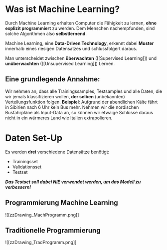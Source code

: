 
# Was ist Machine Learning?

Durch Machine Learning erhalten Computer die Fähigkeit zu lernen, **ohne explizit programmiert** zu werden. Dem Menschen nachempfunden, sind solche Algorithmen also **selbstlernend**.

Machine Learning, eine **Data-Driven Technology**, erkennt dabei **Muster** innerhalb eines riesigen Datensatzes und schlussfolgert daraus.

Man unterscheidet zwischen **überwachten** ([[Supervised Learning]]) und **unüberwachten** ([[Unsupervised Learning]]) Lernen. 

## Eine grundlegende Annahme:
Wir nehmen an, dass alle Trainingssamples, Testsamples und alle Daten, die wir jemals klassifizieren wollen, **der selben** (unbekannten) Verteilungsfunktion folgen. 
**Beispiel**: Aufgrund der abendlichen Kälte fährt in Sibirien nach 6 Uhr kein Bus mehr. Nehmen wir die nordischen Busfahrpläne als Input-Data an, so können wir etwaige Schlüsse daraus nicht in ein wärmeres Land wie Italien extrapolieren.

# Daten Set-Up

Es werden **drei** verschiedene Datensätze benötigt:

- Trainingsset
- Validationsset
- Testset

_**Das Testset soll dabei NIE verwendet werden, um das Modell zu verbessern!**_


## Programmierung Machine Learning

![[zzDrawing_MachProgramm.png]]


## Traditionelle Programmierung

![[zzDrawing_TradProgramm.png]]


